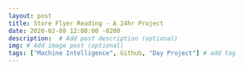 ```yaml
---
layout: post
title: Store Flyer Reading - A 24hr Project
date: 2020-02-08 12:00:00 -0200
description:  # Add post description (optional)
img: # Add image post (optional)
tags: ["Machine Intelligence", Github, "Day Project"] # add tag
---
```


